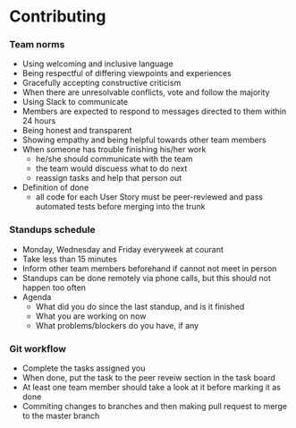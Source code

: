 # Contributing


### Team norms

* Using welcoming and inclusive language
* Being respectful of differing viewpoints and experiences
* Gracefully accepting constructive criticism
* When there are unresolvable conflicts, vote and follow the majority
* Using Slack to communicate
* Members are expected to respond to messages directed to them within 24 hours
* Being honest and transparent
* Showing empathy and being helpful towards other team members
* When someone has trouble finishing his/her work
	* he/she should communicate with the team
	* the team would discuess what to do next
	* reassign tasks and help that person out
* Definition of done
	* all code for each User Story must be peer-reviewed and pass automated tests before merging into the trunk

### Standups schedule

* Monday, Wednesday and Friday everyweek at courant
* Take less than 15 minutes
* Inform other team members beforehand if cannot not meet in person
* Standups can be done remotely via phone calls, but this should not happen too often
* Agenda
	* What did you do since the last standup, and is it finished
	* What you are working on now
	* What problems/blockers do you have, if any

### Git workflow

* Complete the tasks assigned you
* When done, put the task to the peer reveiw section in the task board
* At least one team member should take a look at it before marking it as done
* Commiting changes to branches and then making pull request to merge to the master branch